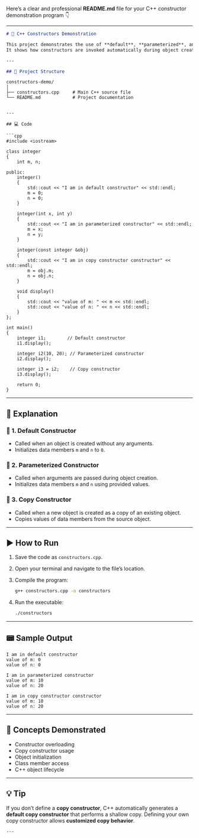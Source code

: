 Here’s a clear and professional **README.md** file for your C++ constructor demonstration program 👇

---

```markdown
# 🧱 C++ Constructors Demonstration

This project demonstrates the use of **default**, **parameterized**, and **copy constructors** in C++.  
It shows how constructors are invoked automatically during object creation and how data members are initialized in each case.

---

## 🧩 Project Structure

```
```
constructors-demo/
│
├── constructors.cpp     # Main C++ source file
└── README.md            # Project documentation
```

````

---

## 💻 Code

```cpp
#include <iostream>

class integer
{
    int m, n;

public:
    integer()
    {
        std::cout << "I am in default constructor" << std::endl;
        m = 0;
        n = 0;
    }

    integer(int x, int y)
    {
        std::cout << "I am in parameterized constructor" << std::endl;
        m = x;
        n = y;
    }

    integer(const integer &obj)
    {
        std::cout << "I am in copy constructor constructor" << std::endl;
        m = obj.m;
        n = obj.n;
    }

    void display()
    {
        std::cout << "value of m: " << m << std::endl;
        std::cout << "value of n: " << n << std::endl;
    }
};

int main()
{
    integer i1;        // Default constructor
    i1.display();

    integer i2(10, 20); // Parameterized constructor
    i2.display();

    integer i3 = i2;    // Copy constructor
    i3.display();

    return 0;
}
````

---

## 🧠 Explanation

### 🔹 1. **Default Constructor**

* Called when an object is created without any arguments.
* Initializes data members `m` and `n` to `0`.

### 🔹 2. **Parameterized Constructor**

* Called when arguments are passed during object creation.
* Initializes data members `m` and `n` using provided values.

### 🔹 3. **Copy Constructor**

* Called when a new object is created as a copy of an existing object.
* Copies values of data members from the source object.

---

## ▶️ How to Run

1. Save the code as `constructors.cpp`.
2. Open your terminal and navigate to the file’s location.
3. Compile the program:

   ```bash
   g++ constructors.cpp -o constructors
   ```
4. Run the executable:

   ```bash
   ./constructors
   ```

---

## 📟 Sample Output

```
I am in default constructor
value of m: 0
value of n: 0

I am in parameterized constructor
value of m: 10
value of n: 20

I am in copy constructor constructor
value of m: 10
value of n: 20
```

---

## 🧩 Concepts Demonstrated

* Constructor overloading
* Copy constructor usage
* Object initialization
* Class member access
* C++ object lifecycle

---

## 💡 Tip

If you don’t define a **copy constructor**, C++ automatically generates a **default copy constructor** that performs a shallow copy.
Defining your own copy constructor allows **customized copy behavior**.

```
---
```
